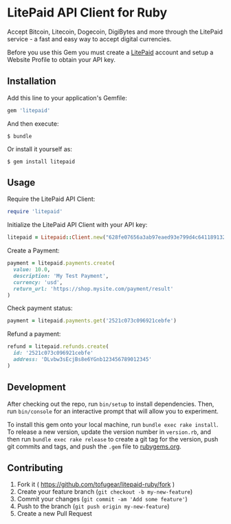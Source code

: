 # LitePaid API Client for Ruby

Accept Bitcoin, Litecoin, Dogecoin, DigiBytes and more through the LitePaid service - a fast and easy way to accept digital currencies.

Before you use this Gem you must create a [LitePaid](https://litepaid.com/) account and setup a Website Profile to obtain your API key.

## Installation

Add this line to your application's Gemfile:

```ruby
gem 'litepaid'
```

And then execute:

    $ bundle

Or install it yourself as:

    $ gem install litepaid

## Usage

Require the LitePaid API Client:

```ruby
require 'litepaid'
```

Initialize the LitePaid API Client with your API key:

```ruby
litepaid = Litepaid::Client.new("628fe07656a3ab97eaed93e799d4c64118913248814adbeb92f07abc3752de00")
```

Create a Payment:

```ruby
payment = litepaid.payments.create(
  value: 10.0,
  description: 'My Test Payment',
  currency: 'usd',
  return_url: 'https://shop.mysite.com/payment/result'
)
```

Check payment status:

```ruby
payment = litepaid.payments.get('2521c073c096921cebfe')
```

Refund a payment:

``` ruby
refund = litepaid.refunds.create(
  id: '2521c073c096921cebfe'
  address: 'DLvbw3sEcjBs8e6YGnb123456789012345'
)
```

## Development

After checking out the repo, run `bin/setup` to install dependencies. Then, run `bin/console` for an interactive prompt that will allow you to experiment.

To install this gem onto your local machine, run `bundle exec rake install`. To release a new version, update the version number in `version.rb`, and then run `bundle exec rake release` to create a git tag for the version, push git commits and tags, and push the `.gem` file to [rubygems.org](https://rubygems.org).

## Contributing

1. Fork it ( https://github.com/tofugear/litepaid-ruby/fork )
2. Create your feature branch (`git checkout -b my-new-feature`)
3. Commit your changes (`git commit -am 'Add some feature'`)
4. Push to the branch (`git push origin my-new-feature`)
5. Create a new Pull Request
